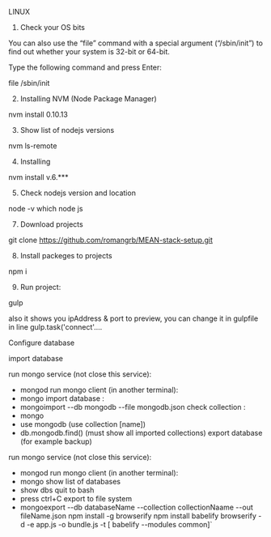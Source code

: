 LINUX

1. Check your OS bits

  You can also use the “file” command with a special argument (“/sbin/init”) to find out whether your system is 32-bit or 64-bit.

  Type the following command and press Enter:

  file /sbin/init

2. Installing NVM (Node Package Manager)

  nvm install 0.10.13

3. Show list of nodejs versions

  nvm ls-remote

4. Installing

  nvm install v.6.***

5. Check nodejs version and location

  node -v which node js

7. Download projects
  
  git clone https://github.com/romangrb/MEAN-stack-setup.git

8. Install packeges to projects

  npm i

9. Run project:

  gulp
  
  also it shows you ipAddress & port to preview, you can change it in gulpfile in line gulp.task('connect'....

  


Configure database

import database

run mongo service (not close this service):
  - mongod
run mongo client (in another terminal):
  - mongo
import database  :
  - mongoimport --db mongodb  --file mongodb.json 
check collection :
  - mongo
  - use mongodb         (use collection [name])
  - db.mongodb.find()   (must show all imported collections)
export database (for example backup)

run mongo service (not close this service):
- mongod
run mongo client (in another terminal):
- mongo 
show list of databases
- show dbs 
quit to bash
- press ctrl+C
export to file system
- mongoexport --db databaseName --collection collectionNaame --out fileName.json
npm install -g browserify npm install babelify browserify -d -e app.js -o bundle.js -t [ babelify --modules common]`
